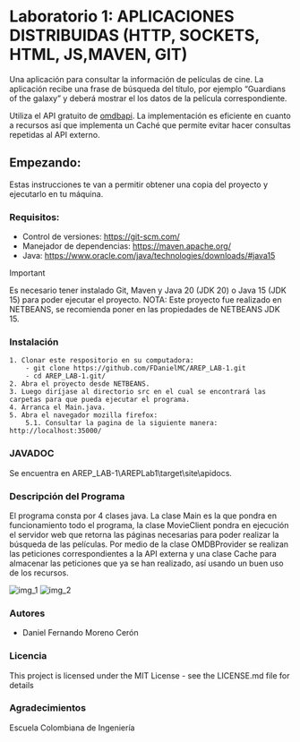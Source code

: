 # Laboratorio 1: APLICACIONES DISTRIBUIDAS (HTTP, SOCKETS, HTML, JS,MAVEN, GIT)

Una aplicación para consultar la información de películas de cine. La aplicación recibe una frase de búsqueda del título, por ejemplo “Guardians of the galaxy” y deberá mostrar el los datos de la película correspondiente.

Utiliza el API gratuito de [omdbapi](https://www.omdbapi.com/). La implementación es eficiente en cuanto a recursos así que implementa un Caché que permite evitar hacer consultas repetidas al API externo.

## Empezando:

Estas instrucciones te van a permitir obtener una copia del proyecto y ejecutarlo en tu máquina.

### Requisitos:
* Control de versiones: https://git-scm.com/
* Manejador de dependencias: https://maven.apache.org/
* Java: https://www.oracle.com/java/technologies/downloads/#java15

> [!IMPORTANT]
> Es necesario tener instalado Git, Maven y Java 20 (JDK 20) o Java 15 (JDK 15) para poder ejecutar el proyecto.
> NOTA: Este proyecto fue realizado en NETBEANS, se recomienda poner en las propiedades de NETBEANS JDK 15.

### Instalación
    1. Clonar este respositorio en su computadora:
        - git clone https://github.com/FDanielMC/AREP_LAB-1.git
        - cd AREP_LAB-1.git/
    2. Abra el proyecto desde NETBEANS.
    3. Luego diríjase al directorio src en el cual se encontrará las carpetas para que pueda ejecutar el programa.
    4. Arranca el Main.java.
    5. Abra el navegador mozilla firefox: 
        5.1. Consultar la pagina de la siguiente manera:  http://localhost:35000/

### JAVADOC
Se encuentra en AREP_LAB-1\AREPLab1\target\site\apidocs.

### Descripción del Programa
El programa consta por 4 clases java. La clase Main es la que pondra en funcionamiento todo el programa, la clase MovieClient pondra en ejecución el servidor web que retorna las páginas necesarias para poder realizar la búsqueda de las películas. Por medio de la clase OMDBProvider se realizan las peticiones correspondientes a la API externa y una clase Cache para almacenar las peticiones que ya se han realizado, así usando un buen uso de los recursos.

![img_1](https://github.com/FDanielMC/AREP_LAB-1/assets/123689924/4cc663a2-b340-4ec2-aced-430da849dbb6)
![img_2](https://github.com/FDanielMC/AREP_LAB-1/assets/123689924/f7465146-56df-47d5-8402-53241e80d7fe)


### Autores
 * Daniel Fernando Moreno Cerón
### Licencia
This project is licensed under the MIT License - see the LICENSE.md file for details
### Agradecimientos
Escuela Colombiana de Ingeniería

